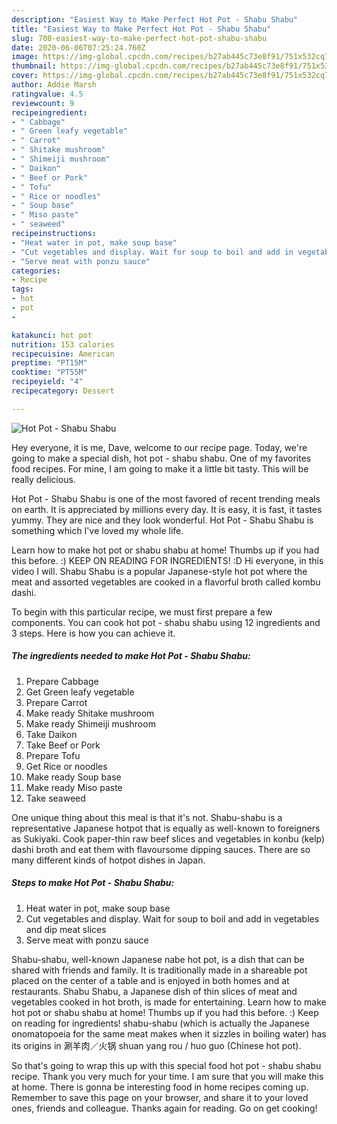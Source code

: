 ```yaml
---
description: "Easiest Way to Make Perfect Hot Pot - Shabu Shabu"
title: "Easiest Way to Make Perfect Hot Pot - Shabu Shabu"
slug: 708-easiest-way-to-make-perfect-hot-pot-shabu-shabu
date: 2020-06-06T07:25:24.760Z
image: https://img-global.cpcdn.com/recipes/b27ab445c73e8f91/751x532cq70/hot-pot-shabu-shabu-recipe-main-photo.jpg
thumbnail: https://img-global.cpcdn.com/recipes/b27ab445c73e8f91/751x532cq70/hot-pot-shabu-shabu-recipe-main-photo.jpg
cover: https://img-global.cpcdn.com/recipes/b27ab445c73e8f91/751x532cq70/hot-pot-shabu-shabu-recipe-main-photo.jpg
author: Addie Marsh
ratingvalue: 4.5
reviewcount: 9
recipeingredient:
- " Cabbage"
- " Green leafy vegetable"
- " Carrot"
- " Shitake mushroom"
- " Shimeiji mushroom"
- " Daikon"
- " Beef or Pork"
- " Tofu"
- " Rice or noodles"
- " Soup base"
- " Miso paste"
- " seaweed"
recipeinstructions:
- "Heat water in pot, make soup base"
- "Cut vegetables and display. Wait for soup to boil and add in vegetables and dip meat slices"
- "Serve meat with ponzu sauce"
categories:
- Recipe
tags:
- hot
- pot
- 

katakunci: hot pot  
nutrition: 153 calories
recipecuisine: American
preptime: "PT15M"
cooktime: "PT55M"
recipeyield: "4"
recipecategory: Dessert

---
```



![Hot Pot - Shabu Shabu](https://img-global.cpcdn.com/recipes/b27ab445c73e8f91/751x532cq70/hot-pot-shabu-shabu-recipe-main-photo.jpg)

Hey everyone, it is me, Dave, welcome to our recipe page. Today, we're going to make a special dish, hot pot - shabu shabu. One of my favorites food recipes. For mine, I am going to make it a little bit tasty. This will be really delicious.

Hot Pot - Shabu Shabu is one of the most favored of recent trending meals on earth. It is appreciated by millions every day. It is easy, it is fast, it tastes yummy. They are nice and they look wonderful. Hot Pot - Shabu Shabu is something which I've loved my whole life.

Learn how to make hot pot or shabu shabu at home! Thumbs up if you had this before. :) KEEP ON READING FOR INGREDIENTS! :D Hi everyone, in this video I will. Shabu Shabu is a popular Japanese-style hot pot where the meat and assorted vegetables are cooked in a flavorful broth called kombu dashi.


To begin with this particular recipe, we must first prepare a few components. You can cook hot pot - shabu shabu using 12 ingredients and 3 steps. Here is how you can achieve it.

<!--inarticleads1-->

##### The ingredients needed to make Hot Pot - Shabu Shabu:

1. Prepare  Cabbage
1. Get  Green leafy vegetable
1. Prepare  Carrot
1. Make ready  Shitake mushroom
1. Make ready  Shimeiji mushroom
1. Take  Daikon
1. Take  Beef or Pork
1. Prepare  Tofu
1. Get  Rice or noodles
1. Make ready  Soup base
1. Make ready  Miso paste
1. Take  seaweed


One unique thing about this meal is that it&#39;s not. Shabu-shabu is a representative Japanese hotpot that is equally as well-known to foreigners as Sukiyaki. Cook paper-thin raw beef slices and vegetables in konbu (kelp) dashi broth and eat them with flavoursome dipping sauces. There are so many different kinds of hotpot dishes in Japan. 

<!--inarticleads2-->

##### Steps to make Hot Pot - Shabu Shabu:

1. Heat water in pot, make soup base
1. Cut vegetables and display. Wait for soup to boil and add in vegetables and dip meat slices
1. Serve meat with ponzu sauce


Shabu-shabu, well-known Japanese nabe hot pot, is a dish that can be shared with friends and family. It is traditionally made in a shareable pot placed on the center of a table and is enjoyed in both homes and at restaurants. Shabu Shabu, a Japanese dish of thin slices of meat and vegetables cooked in hot broth, is made for entertaining. Learn how to make hot pot or shabu shabu at home! Thumbs up if you had this before. :) Keep on reading for ingredients!  shabu-shabu (which is actually the Japanese onomatopoeia for the same meat makes when it sizzles in boiling water) has its origins in 涮羊肉／火锅 shuan yang rou / huo guo (Chinese hot pot). 

So that's going to wrap this up with this special food hot pot - shabu shabu recipe. Thank you very much for your time. I am sure that you will make this at home. There is gonna be interesting food in home recipes coming up. Remember to save this page on your browser, and share it to your loved ones, friends and colleague. Thanks again for reading. Go on get cooking!
